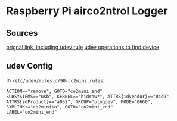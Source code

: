 # Raspberry Pi airco2ntrol Logger

## Sources
[orignal link, including udev rule](https://hackaday.io/project/5301-reverse-engineering-a-low-cost-usb-co-monitor/log/17909-all-your-base-are-belong-to-us)
[udev operations to find device](https://github.com/wreiner/officeweather)

## udev Config
In `/etc/udev/rules.d/90-co2mini.rules`:

```
ACTION=="remove", GOTO="co2mini_end"
SUBSYSTEMS=="usb", KERNEL=="hidraw*", ATTRS{idVendor}=="04d9", ATTRS{idProduct}=="a052", GROUP="plugdev", MODE="0660", SYMLINK+="co2mini%n", GOTO="co2mini_end"
LABEL="co2mini_end"
```

